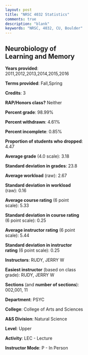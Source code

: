 ```yaml
---
layout: post
title: "NRSC 4032 Statistics"
comments: true
description: "blank"
keywords: "NRSC, 4032, CU, Boulder"
--- 
```

<head>
<script src="https://ajax.googleapis.com/ajax/libs/jquery/2.1.3/jquery.min.js"></script>
<script src="https://dl.dropboxusercontent.com/s/pc42nxpaw1ea4o9/highcharts.js?dl=0"></script>
<!-- <script src="../assets/js/highcharts.js"></script> -->
<style type="text/css">@font-face {
	font-family: "Bebas Neue";
	src: url(https://www.filehosting.org/file/details/544349/BebasNeue%20Regular.otf) format("opentype");
	}
	h1.Bebas { 
		font-family: "Bebas Neue", Verdana, Tahoma;
	}
</style>
</head>
<body>
	<div id="container" style="float: right; width: 45%; height: 88%; margin-left: 2.5%; margin-right: 2.5%;"></div>
	<script language="JavaScript">
		$(document).ready(function() {
		var chart = {type: 'column'};
		var title = {text: 'Grade Distribution'};
		var xAxis = {categories: ['A','B','C','D','F'],crosshair: true};
		var yAxis = {min: 0,title: {text: 'Percentage'}};
		var tooltip = {headerFormat: '<center><b><span style="font-size:20px">{point.key}</span></b></center>',
		               pointFormat: '<td style="padding:0"><b>{point.y:.1f}%</b></td>',
		               footerFormat: '</table>',shared: true,useHTML: true};
		var plotOptions = {column: {pointPadding: 0.0,borderWidth: 0}};  
		var credits = {enabled: false};var series= [{name: 'Percent',data: [46.88,33.42,16.71,0.75,2.24,]}];
		var json = {};
		json.chart = chart;
		json.title = title;
		json.tooltip = tooltip;
		json.xAxis = xAxis;
		json.yAxis = yAxis;  
		json.series = series;
		json.plotOptions = plotOptions;  
		json.credits = credits;
		$('#container').highcharts(json);
	});
	</script>
</body>
			   
## Neurobiology of Learning and Memory

**Years provided**: 2011,2012,2013,2014,2015,2016

**Terms provided**: Fall,Spring

**Credits**: 3

**RAP/Honors class?** Neither

**Percent grade**: 98.99%

**Percent withdrawn**: 4.61%

**Percent incomplete**: 0.85%

**Proportion of students who dropped**: 4.47

**Average grade** (4.0 scale): 3.18

**Standard deviation in grades**: 23.8

**Average workload** (raw): 2.67

**Standard deviation in workload** (raw): 0.16

**Average course rating** (6 point scale): 5.33

**Standard deviation in course rating** (6 point scale): 0.25

**Average instructor rating** (6 point scale): 5.44

**Standard deviation in instructor rating** (6 point scale): 0.25

**Instructors**: RUDY, JERRY W

**Easiest instructor** (based on class grade): RUDY, JERRY W

**Sections** (and **number of sections**): 002,001, 11

**Department**: PSYC

**College**: College of Arts and Sciences

**A&S Division**: Natural Science

**Level**: Upper

**Activity**: LEC - Lecture

**Instructor Mode**: P  - In Person